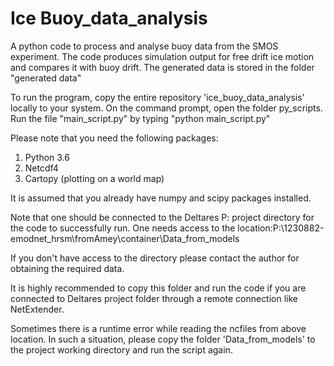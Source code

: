 # Ice Buoy_data_analysis
A python code to process and analyse buoy data from the SMOS experiment. The code produces simulation output for free drift ice motion and compares it with buoy drift. The generated data is stored in the folder "generated data"

To run the program, copy the entire repository 'ice_buoy_data_analysis' locally to your system.
On the command prompt, open the folder py_scripts. 
Run the file "main_script.py" by typing "python main_script.py"

Please note that you need the following packages:

1. Python 3.6 
2. Netcdf4  
3. Cartopy (plotting on a world map)

It is assumed that you already have numpy and scipy packages installed.


Note that one should be connected to the Deltares P: project directory for the code to successfully run.
One needs access to the location:P:\1230882-emodnet_hrsm\fromAmey\container\Data_from_models 

If you don't have access to the directory please contact the author for obtaining the required data. 

It is highly recommended to copy this folder and run the code if you are connected to Deltares project folder through a remote connection like NetExtender.

Sometimes there is a runtime error while reading the ncfiles from above location.
In such a situation, please copy the folder 'Data_from_models' to the project working directory and run the script again.


